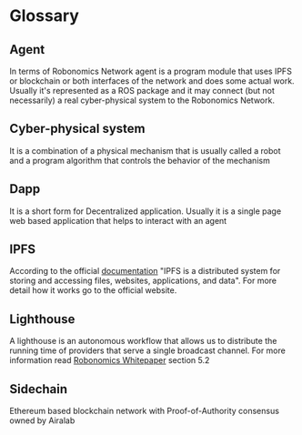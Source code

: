 # Glossary

## Agent

In terms of Robonomics Network agent is a program module that uses IPFS or blockchain or both interfaces of the network and does some actual work.
Usually it's represented as a ROS package and it may connect (but not necessarily) a real cyber-physical system to the Robonomics Network.

## Cyber-physical system

It is a combination of a physical mechanism that is usually called a robot and a program algorithm that controls the behavior of the mechanism

## Dapp

It is a short form for Decentralized application. Usually it is a single page web based application that helps to interact with an agent

## IPFS

According to the official [documentation](https://docs.ipfs.io/introduction/) "IPFS is a distributed system for storing and accessing files, websites, applications, and data".
For more detail how it works go to the official website.

## Lighthouse

A lighthouse is an autonomous workflow that allows us to distribute the running time of providers that serve a single broadcast channel.
For more information read [Robonomics Whitepaper](https://robonomics.network/robonomics_white_paper_en.pdf) section 5.2

## Sidechain

Ethereum based blockchain network with Proof-of-Authority consensus owned by Airalab

